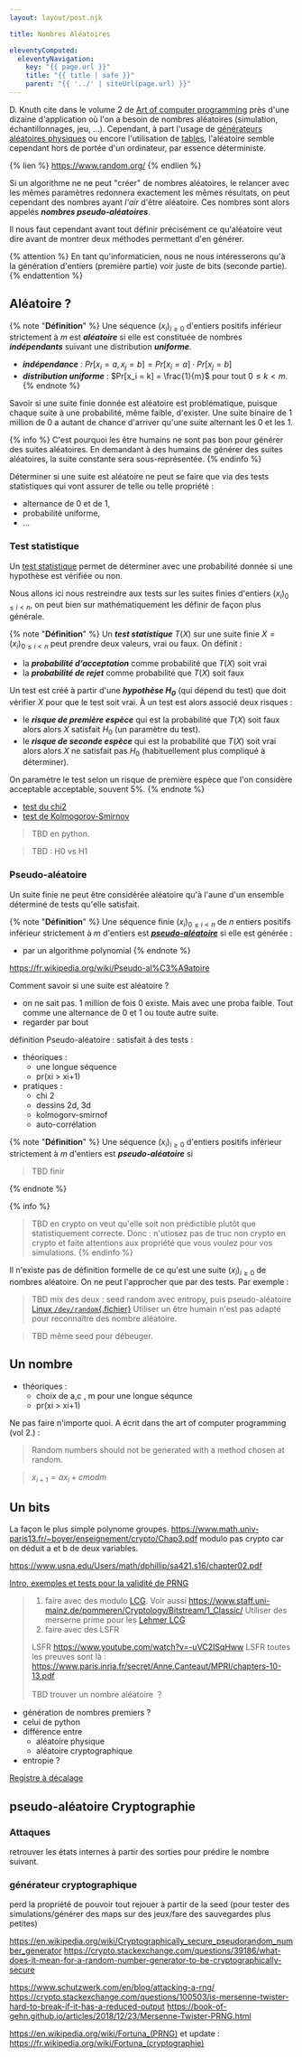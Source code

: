 ```yaml
---
layout: layout/post.njk

title: Nombres Aléatoires

eleventyComputed:
  eleventyNavigation:
    key: "{{ page.url }}"
    title: "{{ title | safe }}"
    parent: "{{ '../' | siteUrl(page.url) }}"
---
```




D. Knuth cite dans le volume 2 de [Art of computer programming](https://www.amazon.fr/Art-Computer-Programming-Seminumerical-Combinatorial/dp/0137935102/) près d'une dizaine d'application où l'on a besoin de nombres aléatoires (simulation, échantillonnages, jeu, ...). Cependant, à part l'usage de [générateurs aléatoires physiques](https://fr.wikipedia.org/wiki/G%C3%A9n%C3%A9rateur_de_nombres_al%C3%A9atoires_mat%C3%A9riel) ou encore l'utilisation de [tables](https://fr.wikipedia.org/wiki/Table_de_nombres_al%C3%A9atoires), l'aléatoire semble cependant hors de portée d'un ordinateur, par essence déterministe.

{% lien %}
<https://www.random.org/>
{% endlien %}

Si un algorithme ne ne peut "créer" de nombres aléatoires, le relancer avec les mêmes paramètres redonnera exactement les mêmes résultats, on peut cependant des nombres ayant *l'air* d'être aléatoire. Ces nombres sont alors appelés ***nombres pseudo-aléatoires***.

Il nous faut cependant avant tout définir précisément ce qu'aléatoire veut dire avant de montrer deux méthodes permettant d'en générer.

{% attention %}
En tant qu'informaticien, nous ne nous intéresserons qu'à la génération d'entiers (première partie) voir juste de bits (seconde partie).
{% endattention %}

## Aléatoire ?

{% note "**Définition**" %}
Une séquence $(x_i)_{i\geq 0}$ d'entiers positifs inférieur strictement à $m$ est ***aléatoire*** si elle est constituée de nombres ***indépendants*** suivant une distribution ***uniforme***.

- ***indépendance*** : $Pr[x_i = a, x_j = b] = Pr[x_i = a] \cdot Pr[x_j = b]$
- ***distribution uniforme*** : $Pr[x_i = k] = \frac{1}{m}$ pour tout $0\leq k < m$.
{% endnote %}

Savoir si une suite finie donnée est aléatoire est problématique, puisque chaque suite à une probabilité, même faible, d'exister. Une suite binaire de 1 million de 0 a autant de chance d'arriver qu'une suite alternant les 0 et les 1.

{% info %}
C'est pourquoi les être humains ne sont pas bon pour générer des suites aléatoires. En demandant à des humains de générer des suites aléatoires, la suite constante sera sous-représentée.
{% endinfo %}

Déterminer si une suite est aléatoire ne peut se faire que via des tests statistiques qui vont assurer de telle ou telle propriété :

- alternance de 0 et de 1,
- probabilité uniforme,
- ...

### Test statistique

Un [test statistique](https://fr.wikipedia.org/wiki/Test_statistique) permet de déterminer avec une probabilité donnée si une hypothèse est vérifiée ou non.

Nous allons ici nous restreindre aux tests sur les suites finies d'entiers $(x_i)_{0 \leq i < n}$, on peut bien sur mathématiquement les définir de façon plus générale.

{% note "**Définition**" %}
Un ***test statistique*** $T(X)$ sur une suite finie $X = (x_i)_{0 \leq i < n}$ peut prendre deux valeurs, vrai ou faux. On définit :

- la ***probabilité d'acceptation*** comme probabilité que $T(X)$ soit vrai
- la ***probabilité de rejet*** comme probabilité que $T(X)$ soit faux

Un test est créé à partir d'une ***hypothèse $H_0$*** (qui dépend du test) que doit vérifier $X$ pour que le test soit vrai. À un test est alors associé deux risques :

- le ***risque de première espèce*** qui est la probabilité que $T(X)$ soit faux alors alors $X$ satisfait $H_0$ (un paramètre du test).
- le ***risque de seconde espèce*** qui est la probabilité que $T(X)$ soit vrai alors alors $X$ ne satisfait pas $H_0$ (habituellement plus compliqué à déterminer).

On paramètre le test selon un risque de première espèce que l'on considère acceptable acceptable, souvent 5%.
{% endnote %}

- [test du chi2](https://fr.wikipedia.org/wiki/Test_du_%CF%87%C2%B2)
- [test de Kolmogorov-Smirnov](https://fr.wikipedia.org/wiki/Test_de_Kolmogorov-Smirnov)

> TBD en python.

> TBD : H0 vs H1


### Pseudo-aléatoire

Un suite finie ne peut être considérée aléatoire qu'à l'aune d'un ensemble déterminé de tests qu'elle satisfait.

{% note "**Définition**" %}
Une séquence finie $(x_i)_{0 \leq i < n}$ de $n$ entiers positifs inférieur strictement à $m$ d'entiers est ***[pseudo-aléatoire](https://fr.wikipedia.org/wiki/Pseudo-al%C3%A9atoire)*** si elle est générée :

- par un algorithme polynomial
{% endnote %}

https://fr.wikipedia.org/wiki/Pseudo-al%C3%A9atoire

Comment savoir si une suite est aléatoire ?

- on ne sait pas. 1 million de fois 0 existe. Mais avec une proba faible. Tout comme une alternance de 0 et 1 ou toute autre suite.
- regarder par bout

définition Pseudo-aléatoire : satisfait à des tests :

- théoriques :
  - une longue séquence
  - pr(xi > xi+1)
- pratiques :
  - chi 2
  - dessins 2d, 3d
  - kolmogorv-smirnof
  - auto-corrélation

{% note "**Définition**" %}
Une séquence $(x_i)_{i\geq 0}$ d'entiers positifs inférieur strictement à $m$ d'entiers est ***pseudo-aléatoire*** si

> TBD finir

{% endnote %}

{% info %}
> TBD en crypto on veut qu'elle soit non prédictible plutôt que statistiquement correcte. Donc : n'utiosez pas de truc non crypto en crypto et faite attentions aux propriété que vous voulez pour vos simulations. 
{% endinfo %}

Il n'existe pas de définition formelle de ce qu'est une suite $(x_i)_{i\geq 0}$ de nombres aléatoire. On ne peut l'approcher que par des tests. Par exemple :

> TBD mix des deux : seed random avec entropy, puis pseudo-aléatoire [Linux `/dev/random`{.fichier}](https://en.wikipedia.org/wiki//dev/random)
Utiliser un être humain n'est pas adapté pour reconnaître des nombre aléatoire.

> TBD même seed pour débeuger.

## Un nombre

- théoriques :
  - choix de a,c , m pour une longue séqunce
  - pr(xi > xi+1)

Ne pas faire n'importe quoi. A écrit dans the art of computer programming (vol 2.) :

> Random numbers should not be generated with a method chosen at random.

> $x_{i+1} = ax_i + c mod m$

## Un bits

La façon le plus simple
polynome groupes. <https://www.math.univ-paris13.fr/~boyer/enseignement/crypto/Chap3.pdf>
modulo pas crypto car on déduit a et b de deux variables.

<https://www.usna.edu/Users/math/dphillip/sa421.s16/chapter02.pdf>

[Intro, exemples et tests pour la validité de PRNG](https://www.mi.fu-berlin.de/inf/groups/ag-tech/teaching/2012_SS/L_19540_Modeling_and_Performance_Analysis_with_Simulation/06.pdf)

> 1. faire avec des modulo [LCG](https://en.wikipedia.org/wiki/Linear_congruential_generator). Voir aussi <https://www.staff.uni-mainz.de/pommeren/Cryptology/Bitstream/1_Classic/>
> Utiliser des merserne prime pour les [Lehmer LCG](https://en.wikipedia.org/wiki/Lehmer_random_number_generator)
> 2. faire avec des LSFR
> 
> LSFR <https://www.youtube.com/watch?v=-uVC2ISqHww>
> LSFR toutes les preuves sont là : <https://www.paris.inria.fr/secret/Anne.Canteaut/MPRI/chapters-10-13.pdf>
> 
> TBD trouver un nombre aléatoire ？

- génération de nombres premiers ?
- celui de python
- différence entre
  - aléatoire physique
  - aléatoire cryptographique
- entropie ?

[Registre à décalage](https://fr.wikipedia.org/wiki/Registre_%C3%A0_d%C3%A9calage_%C3%A0_r%C3%A9troaction_lin%C3%A9aire)

## pseudo-aléatoire Cryptographie

### Attaques

retrouver les états internes à partir des sorties pour prédire le nombre suivant.

### générateur cryptographique

perd la propriété de pouvoir tout rejouer à partir de la seed (pour tester des simulations/générer des maps sur des jeux/fare des sauvegardes plus petites)

<https://en.wikipedia.org/wiki/Cryptographically_secure_pseudorandom_number_generator>
<https://crypto.stackexchange.com/questions/39186/what-does-it-mean-for-a-random-number-generator-to-be-cryptographically-secure>

<https://www.schutzwerk.com/en/blog/attacking-a-rng/>
<https://crypto.stackexchange.com/questions/100503/is-mersenne-twister-hard-to-break-if-it-has-a-reduced-output>
<https://book-of-gehn.github.io/articles/2018/12/23/Mersenne-Twister-PRNG.html>

<https://en.wikipedia.org/wiki/Fortuna_(PRNG)> et update : <https://fr.wikipedia.org/wiki/Fortuna_(cryptographie)>
